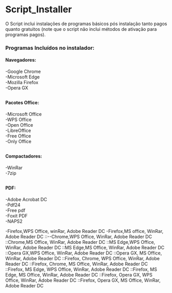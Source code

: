 # Script_Installer

O Script inclui instalações de programas básicos pós instalação tanto pagos quanto gratuitos (note que o script não inclui métodos de ativação para programas pagos).  
  
### Programas Incluídos no instalador:

#### Navegadores:

-Google Chrome  
-Microsoft Edge  
-Mozilla Firefox  
-Opera GX
##
#### Pacotes Office:

-Microsoft Office  
-WPS Office  
-Open Office  
-LibreOffice  
-Free Office  
-Only Office  
##
#### Compactadores:

-WinRar  
-7zip
##
#### PDF:

-Adobe Acrobat DC  
-Pdf24  
-Free pdf  
-Foxit PDF  
-NAPS2

-Firefox,WPS Office, winRar, Adobe Reader DC
-Firefox,MS office, WinRar, Adobe Reader DC
::--Chrome,WPS Office, WinRar, Adobe Reader DC
::Chrome,MS Office, WinRar, Adobe Reader DC
::MS Edge,WPS Office, WinRar, Adobe Reader DC
::MS Edge,MS Office, WinRar, Adobe Reader DC
::Opera GX,WPS Office, WinRar, Adobe Reader DC
::Opera GX, MS Office, WinRar, Adobe Reader DC
::Firefox, Chrome, WPS Office, WinRar, Adobe Reader DC
::Firefox, Chrome, MS Office, WinRar, Adobe Reader DC
::Firefox, MS Edge, WPS Office, WinRar, Adobe Reader DC
::Firefox, MS Edge, MS Office, WinRar, Adobe Reader DC
::Firefox, Opera GX, WPS Office, WinRar, Adobe Reader DC
::Firefox, Opera GX, MS Office, WinRar, Adobe Reader DC
